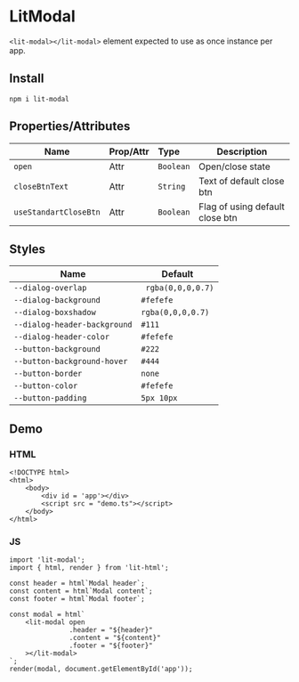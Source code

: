 # LitModal

`<lit-modal></lit-modal>` element expected to use as once instance per app.

## Install

```
npm i lit-modal
```

## Properties/Attributes

| Name        | Prop/Attr    | Type                     |  Description        |
|-------------|--------------|:-------------------------|---------------------|
| `open`      | Attr         | `Boolean`                | Open/close state |
| `closeBtnText` | Attr      | `String`                 | Text of default close btn |
| `useStandartCloseBtn` | Attr | `Boolean`              | Flag of using default close btn|

## Styles

| Name | Default |
|- | - |
|`--dialog-overlap`|` rgba(0,0,0,0.7)`|
|`--dialog-background`| `#fefefe` |
|`--dialog-boxshadow`| `rgba(0,0,0,0.7)` |
|`--dialog-header-background`|`#111` |
|`--dialog-header-color`| `#fefefe` |
|`--button-background`| `#222` |
|`--button-background-hover`| `#444` |
|`--button-border`| `none` |
|`--button-color`| `#fefefe` |
|`--button-padding`| `5px 10px` |

## Demo

### HTML 

```
<!DOCTYPE html>
<html>
    <body>
        <div id = 'app'></div>
        <script src = "demo.ts"></script>
    </body>
</html>
```

### JS

```
import 'lit-modal';
import { html, render } from 'lit-html';

const header = html`Modal header`;
const content = html`Modal content`;
const footer = html`Modal footer`;

const modal = html`
    <lit-modal open 
               .header = "${header}"
               .content = "${content}"
               .footer = "${footer}"
    ></lit-modal>
`;
render(modal, document.getElementById('app'));
```